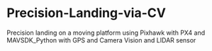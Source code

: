 # Precision-Landing-via-CV
Precision landing on a moving platform using Pixhawk with PX4 and MAVSDK_Python with GPS and Camera Vision and LIDAR sensor
